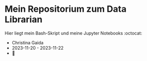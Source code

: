 # Mein Repositorium zum Data Librarian
Hier liegt mein Bash-Skript und meine Jupyter Notebooks :octocat:

- Christina Gaida
- 2023-11-20 - 2023-11-22
- :palm_tree:
